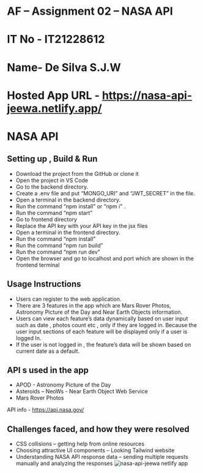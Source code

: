 # AF – Assignment 02 – NASA API

# IT No - IT21228612

# Name- De Silva S.J.W

# Hosted App URL - https://nasa-api-jeewa.netlify.app/

# NASA API

## Setting up , Build & Run

- Download the project from the GitHub or clone it
- Open the project in VS Code
- Go to the backend directory.
- Create a .env file and put “MONGO_URI” and “JWT_SECRET” in the file.
- Open a terminal in the backend directory.
- Run the command “npm install” or “npm i” .
- Run the command “npm start”
- Go to frontend directory
- Replace the API key with your API key in the jsx files
- Open a terminal in the frontend directory.
- Run the command “npm install”
- Run the command “npm run build”
- Run the command “npm run dev”
- Open the browser and go to localhost and port which are shown in the frontend terminal

## Usage Instructions

- Users can register to the web application.
- There are 3 features in the app which are Mars Rover Photos, Astronomy Picture of the Day and Near Earth Objects information.
- Users can view each feature’s data dynamically based on user input such as date , photos count etc , only if they are logged in. Because the user input sections of each feature will be displayed only if a user is logged In.
- If the user is not logged in , the feature’s data will be shown based on current date as a default.

## API s used in the app

- APOD - Astronomy Picture of the Day
- Asteroids – NeoWs - Near Earth Object Web Service
- Mars Rover Photos

API info - <https://api.nasa.gov/>

## Challenges faced, and how they were resolved

- CSS collisions – getting help from online resources
- Choosing attractive UI components – Looking Tailwind website
- Understanding NASA API response data – sending multiple requests manually and analyzing the responses
![nasa-api-jeewa netlify app](https://github.com/user-attachments/assets/e00cb2f9-ce27-479d-b8eb-287625edb6c3)
